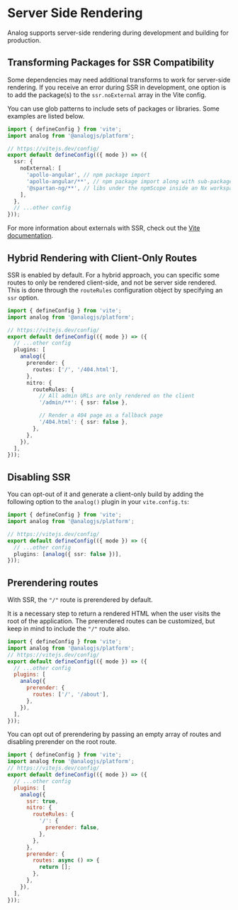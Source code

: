 # Server Side Rendering

Analog supports server-side rendering during development and building for production.

## Transforming Packages for SSR Compatibility

Some dependencies may need additional transforms to work for server-side rendering. If you receive an error during SSR in development, one option is to add the package(s) to the `ssr.noExternal` array in the Vite config.

You can use glob patterns to include sets of packages or libraries. Some examples are listed below.

```ts
import { defineConfig } from 'vite';
import analog from '@analogjs/platform';

// https://vitejs.dev/config/
export default defineConfig(({ mode }) => ({
  ssr: {
    noExternal: [
      'apollo-angular', // npm package import
      'apollo-angular/**', // npm package import along with sub-packages
      '@spartan-ng/**', // libs under the npmScope inside an Nx workspace
    ],
  },
  // ...other config
}));
```

For more information about externals with SSR, check out the [Vite documentation](https://vitejs.dev/guide/ssr.html#ssr-externals).

## Hybrid Rendering with Client-Only Routes

SSR is enabled by default. For a hybrid approach, you can specific some routes to only be rendered client-side, and not be server side rendered. This is done through the `routeRules` configuration object by specifying an `ssr` option.

```ts
import { defineConfig } from 'vite';
import analog from '@analogjs/platform';

// https://vitejs.dev/config/
export default defineConfig(({ mode }) => ({
  // ...other config
  plugins: [
    analog({
      prerender: {
        routes: ['/', '/404.html'],
      },
      nitro: {
        routeRules: {
          // All admin URLs are only rendered on the client
          '/admin/**': { ssr: false },

          // Render a 404 page as a fallback page
          '/404.html': { ssr: false },
        },
      },
    }),
  ],
}));
```

## Disabling SSR

You can opt-out of it and generate a client-only build by adding the following option to the `analog()` plugin in your `vite.config.ts`:

```ts
import { defineConfig } from 'vite';
import analog from '@analogjs/platform';

// https://vitejs.dev/config/
export default defineConfig(({ mode }) => ({
  // ...other config
  plugins: [analog({ ssr: false })],
}));
```

## Prerendering routes

With SSR, the `"/"` route is prerendered by default.

It is a necessary step to return a rendered HTML when the user visits the root of the application. The prerendered routes can be customized, but keep in mind to include the `"/"` route also.

```js
import { defineConfig } from 'vite';
import analog from '@analogjs/platform';
// https://vitejs.dev/config/
export default defineConfig(({ mode }) => ({
  // ...other config
  plugins: [
    analog({
      prerender: {
        routes: ['/', '/about'],
      },
    }),
  ],
}));
```

You can opt out of prerendering by passing an empty array of routes and disabling prerender on the root route.

```js
import { defineConfig } from 'vite';
import analog from '@analogjs/platform';
// https://vitejs.dev/config/
export default defineConfig(({ mode }) => ({
  // ...other config
  plugins: [
    analog({
      ssr: true,
      nitro: {
        routeRules: {
          '/': {
            prerender: false,
          },
        },
      },
      prerender: {
        routes: async () => {
          return [];
        },
      },
    }),
  ],
}));
```

